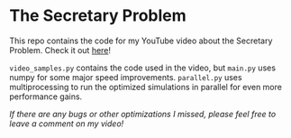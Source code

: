 # The Secretary Problem

This repo contains the code for my YouTube video about the Secretary Problem. Check it out [here](https://www.youtube.com/watch?v=YyrAKlLs89o)!

`video_samples.py` contains the code used in the video, but `main.py` uses numpy for some major speed improvements. `parallel.py` uses multiprocessing to run the optimized simulations in parallel for even more performance gains.

*If there are any bugs or other optimizations I missed, please feel free to leave a comment on my video!*
